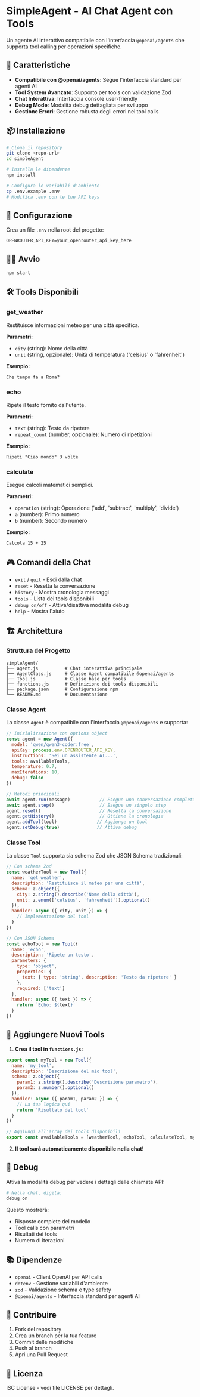 # SimpleAgent - AI Chat Agent con Tools

Un agente AI interattivo compatibile con l'interfaccia `@openai/agents` che supporta tool calling per operazioni specifiche.

## 🚀 Caratteristiche

- **Compatibile con @openai/agents**: Segue l'interfaccia standard per agenti AI
- **Tool System Avanzato**: Supporto per tools con validazione Zod
- **Chat Interattiva**: Interfaccia console user-friendly
- **Debug Mode**: Modalità debug dettagliata per sviluppo
- **Gestione Errori**: Gestione robusta degli errori nei tool calls

## 📦 Installazione

```bash
# Clona il repository
git clone <repo-url>
cd simpleAgent

# Installa le dipendenze
npm install

# Configura le variabili d'ambiente
cp .env.example .env
# Modifica .env con le tue API keys
```

## 🔧 Configurazione

Crea un file `.env` nella root del progetto:

```env
OPENROUTER_API_KEY=your_openrouter_api_key_here
```

## 🏃‍♂️ Avvio

```bash
npm start
```

## 🛠 Tools Disponibili

### get_weather
Restituisce informazioni meteo per una città specifica.

**Parametri:**
- `city` (string): Nome della città
- `unit` (string, opzionale): Unità di temperatura ('celsius' o 'fahrenheit')

**Esempio:**
```
Che tempo fa a Roma?
```

### echo
Ripete il testo fornito dall'utente.

**Parametri:**
- `text` (string): Testo da ripetere
- `repeat_count` (number, opzionale): Numero di ripetizioni

**Esempio:**
```
Ripeti "Ciao mondo" 3 volte
```

### calculate
Esegue calcoli matematici semplici.

**Parametri:**
- `operation` (string): Operazione ('add', 'subtract', 'multiply', 'divide')
- `a` (number): Primo numero
- `b` (number): Secondo numero

**Esempio:**
```
Calcola 15 + 25
```

## 🎮 Comandi della Chat

- `exit` / `quit` - Esci dalla chat
- `reset` - Resetta la conversazione
- `history` - Mostra cronologia messaggi
- `tools` - Lista dei tools disponibili
- `debug on/off` - Attiva/disattiva modalità debug
- `help` - Mostra l'aiuto

## 🏗 Architettura

### Struttura del Progetto

```
simpleAgent/
├── agent.js          # Chat interattiva principale
├── AgentClass.js     # Classe Agent compatibile @openai/agents
├── Tool.js           # Classe base per tools
├── functions.js      # Definizione dei tools disponibili
├── package.json      # Configurazione npm
└── README.md         # Documentazione
```

### Classe Agent

La classe `Agent` è compatibile con l'interfaccia `@openai/agents` e supporta:

```javascript
// Inizializzazione con options object
const agent = new Agent({
  model: 'qwen/qwen3-coder:free',
  apiKey: process.env.OPENROUTER_API_KEY,
  instructions: 'Sei un assistente AI...',
  tools: availableTools,
  temperature: 0.7,
  maxIterations: 10,
  debug: false
})

// Metodi principali
await agent.run(message)           // Esegue una conversazione completa
await agent.step()                 // Esegue un singolo step
agent.reset()                      // Resetta la conversazione
agent.getHistory()                 // Ottiene la cronologia
agent.addTool(tool)               // Aggiunge un tool
agent.setDebug(true)              // Attiva debug
```

### Classe Tool

La classe `Tool` supporta sia schema Zod che JSON Schema tradizionali:

```javascript
// Con schema Zod
const weatherTool = new Tool({
  name: 'get_weather',
  description: 'Restituisce il meteo per una città',
  schema: z.object({
    city: z.string().describe('Nome della città'),
    unit: z.enum(['celsius', 'fahrenheit']).optional()
  }),
  handler: async ({ city, unit }) => {
    // Implementazione del tool
  }
})

// Con JSON Schema
const echoTool = new Tool({
  name: 'echo',
  description: 'Ripete un testo',
  parameters: {
    type: 'object',
    properties: {
      text: { type: 'string', description: 'Testo da ripetere' }
    },
    required: ['text']
  },
  handler: async ({ text }) => {
    return `Echo: ${text}`
  }
})
```

## 🔄 Aggiungere Nuovi Tools

1. **Crea il tool in `functions.js`:**

```javascript
export const myTool = new Tool({
  name: 'my_tool',
  description: 'Descrizione del mio tool',
  schema: z.object({
    param1: z.string().describe('Descrizione parametro'),
    param2: z.number().optional()
  }),
  handler: async ({ param1, param2 }) => {
    // La tua logica qui
    return 'Risultato del tool'
  }
})

// Aggiungi all'array dei tools disponibili
export const availableTools = [weatherTool, echoTool, calculateTool, myTool]
```

2. **Il tool sarà automaticamente disponibile nella chat!**

## 🐛 Debug

Attiva la modalità debug per vedere i dettagli delle chiamate API:

```bash
# Nella chat, digita:
debug on
```

Questo mostrerà:
- Risposte complete del modello
- Tool calls con parametri
- Risultati dei tools
- Numero di iterazioni

## 📚 Dipendenze

- `openai` - Client OpenAI per API calls
- `dotenv` - Gestione variabili d'ambiente
- `zod` - Validazione schema e type safety
- `@openai/agents` - Interfaccia standard per agenti AI

## 🤝 Contribuire

1. Fork del repository
2. Crea un branch per la tua feature
3. Commit delle modifiche
4. Push al branch
5. Apri una Pull Request

## 📄 Licenza

ISC License - vedi file LICENSE per dettagli.
